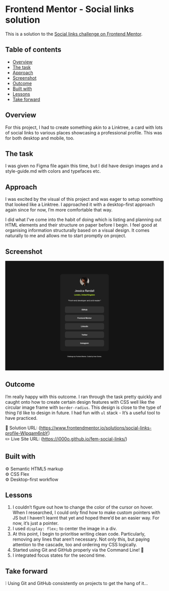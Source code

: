 # Frontend Mentor - Social links solution

This is a solution to the [Social links challenge on Frontend Mentor](https://www.frontendmentor.io/challenges/social-links-profile-UG32l9m6dQ).

## Table of contents

- [Overview](#overview)
- [The task](#the-task)
- [Approach](#approach)
- [Screenshot](#screenshot)
- [Outcome](#outcome)
- [Built with](#built-with)
- [Lessons](#lessons)
- [Take forward](#take-forward)

## Overview

For this project, I had to create something akin to a Linktree, a card with lots of social links to various places showcasing a professional profile. This was for both desktop and mobile, too.

## The task

I was given no Figma file again this time, but I did have design images and a style-guide.md with colors and typefaces etc.

## Approach

I was excited by the visual of this project and was eager to setup something that looked like a Linktree. I approached it with a desktop-first approach again since for now, I’m more comfortable that way.

I did what I’ve come into the habit of doing which is listing and planning out HTML elements and their structure on paper before I begin. I feel good at organising information structurally based on a visual design. It comes naturally to me and allows me to start promptly on project.

## Screenshot

![](./Social%20links%20profile.png)

## Outcome

I’m really happy with this outcome. I ran through the task pretty quickly and caught onto how to create certain design features with CSS well like the circular image frame with `border-radius`. This design is close to the type of thing I’d like to design in future. I had fun with `ul` stack - It’s a useful tool to have practiced.

:jigsaw: Solution URL: (https://www.frontendmentor.io/solutions/social-links-profile-WIpqam6nbY)  
:pencil2: Live Site URL: (https://i000o.github.io/fem-social-links/)

## Built with

:gear: Semantic HTML5 markup  
:gear: CSS Flex  
:gear: Desktop-first workflow

## Lessons

1. I couldn’t figure out how to change the color of the cursor on hover. When I researched, I could only find how to make custom pointers with JS but I haven’t learnt that yet and hoped there’d be an easier way. For now, it’s just a pointer.
2. I used `display: flex;` to center the image in a div.
3. At this point, I begin to prioritise writing clean code. Particularly, removing any lines that aren’t necessary. Not only this, but paying attention to the cascade, too and ordering my CSS logically.
4. Started using Git and GitHub properly via the Command Line! :robot:
5. I integrated focus states for the second time.

## Take forward

:grey_exclamation: Using Git and GitHub consistently on projects to get the hang of it…
